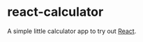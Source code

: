 react-calculator
================

A simple little calculator app to try out [React](http://facebook.github.io/react/).
